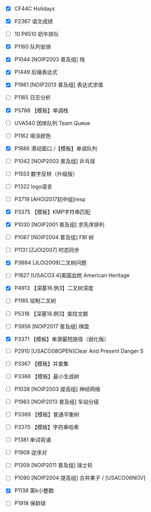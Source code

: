 - [x] CF44C	Holidays	
	
- [x] P2367	语文成绩
	
- [ ] 10	P6510	奶牛排队	
	
- [x] P1160	队列安排	

- [x] P1044	[NOIP2003 普及组] 栈	
	
- [x] P1449	后缀表达式	
	
- [x] P1981	[NOIP2013 普及组] 表达式求值	
	
- [ ] P1165	日志分析	
	
- [x] P5788	【模板】单调栈	
	
- [ ] UVA540	团体队列 Team Queue	
	
- [ ] P1162	填涂颜色	
	
- [x] P1886	滑动窗口 /【模板】单调队列	
	
- [ ] P1042	[NOIP2003 普及组] 乒乓球	

- [ ] P1553	数字反转（升级版）	
	
- [ ] P1322	logo语言	

- [ ] P3719	[AHOI2017初中组]rexp	
	
- [x] P3375	【模板】KMP字符串匹配	
	
- [x] P1030	[NOIP2001 普及组] 求先序排列	

- [ ] P1087	[NOIP2004 普及组] FBI 树	

- [ ] P1131	[ZJOI2007] 时态同步	

- [x] P3884	[JLOI2009]二叉树问题	

- [ ] P1827	[USACO3.4]美国血统 American Heritage	

- [x] P4913	【深基16.例3】二叉树深度	
	
- [ ] P1185	绘制二叉树	

- [ ] P5318	【深基18.例3】查找文献	
	
- [ ] P3956	[NOIP2017 普及组] 棋盘	

- [x] P3371	【模板】单源最短路径（弱化版）	
	
- [ ] P2910	[USACO08OPEN]Clear And Present Danger S	

- [ ] P3367	【模板】并查集	
	
- [ ] P3366	【模板】最小生成树	
	
- [ ] P1038	[NOIP2003 提高组] 神经网络	

- [ ] P1983	[NOIP2013 普及组] 车站分级	
	
- [ ] P3369	【模板】普通平衡树	

- [ ] P3370	【模板】字符串哈希	
	
- [ ] P1381	单词背诵	
	
- [ ] P1908	逆序对	
	
- [ ] P1309	[NOIP2011 普及组] 瑞士轮	

- [ ] P1090	[NOIP2004 提高组] 合并果子 / [USACO06NOV] 

- [x] P1138	第k小整数	
	
- [ ] P1918	保龄球	

